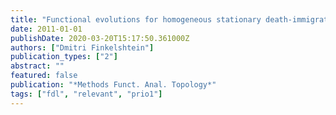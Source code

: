 ```yaml
---
title: "Functional evolutions for homogeneous stationary death-immigration spatial dynamics"
date: 2011-01-01
publishDate: 2020-03-20T15:17:50.361000Z
authors: ["Dmitri Finkelshtein"]
publication_types: ["2"]
abstract: ""
featured: false
publication: "*Methods Funct. Anal. Topology*"
tags: ["fdl", "relevant", "prio1"]
---
```


